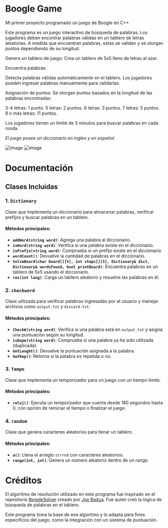 
# Boogle Game

Mi primer proyecto programado un juego de Boogle en C++

Este programa es un juego interactivo de búsqueda de palabras. Los jugadores deben encontrar palabras válidas en un tablero de letras aleatorias. A medida que encuentran palabras, estas se validan y se otorgan puntos dependiendo de su longitud.

Genera un tablero de juego: Crea un tablero de 5x5 lleno de letras al azar.

Encuentra palabras:

Detecta palabras válidas automáticamente en el tablero.
Los jugadores pueden ingresar palabras manualmente para validarlas.

Asignación de puntos: Se otorgan puntos basados en la longitud de las palabras encontradas:

3-4 letras: 1 punto.
5 letras: 2 puntos.
6 letras: 3 puntos.
7 letras: 5 puntos.
8 o más letras: 11 puntos.

Los jugadores tienen un límite de 3 minutos para buscar palabras en cada ronda.

*El juego posee un diccionario en ingles y en español*

![image](https://github.com/user-attachments/assets/09468a64-934c-4e26-9cbd-735c74449410)
![image](https://github.com/user-attachments/assets/533e7f9a-4c5a-49d3-98be-b9040444fe01)


# Documentación

## Clases Incluidas

### 1. `Dictionary`
Clase que implementa un diccionario para almacenar palabras, verificar prefijos y buscar palabras en un tablero.

#### Métodos principales:
- **`addWord(string word)`**: Agrega una palabra al diccionario.
- **`isWord(string word)`**: Verifica si una palabra existe en el diccionario.
- **`isPrefix(string word)`**: Comprueba si un prefijo existe en el diccionario.
- **`wordCount()`**: Devuelve la cantidad de palabras en el diccionario.
- **`SolveBoard(char board[][5], int steps[][5], Dictionary& dict, Dictionary& wordsFound, bool printBoard)`**: Encuentra palabras en un tablero de 5x5 usando el diccionario.
- **`res(int lang)`**: Carga un tablero aleatorio y resuelve las palabras en él.

### 2. `checkword`
Clase utilizada para verificar palabras ingresadas por el usuario y manejar archivos como `output.txt` y `discard.txt`.

#### Métodos principales:
- **`CheckW(string word)`**: Verifica si una palabra está en `output.txt` y asigna una puntuación según su longitud.
- **`isDupe(string word)`**: Comprueba si una palabra ya ha sido utilizada (duplicada).
- **`GetLenght()`**: Devuelve la puntuación asignada a la palabra.
- **`GetRep()`**: Retorna si la palabra es repetida o no.

### 3. `Tempo`
Clase que implementa un temporizador para un juego con un tiempo límite.

#### Métodos principales:
- **`reloj()`**: Ejecuta un temporizador que cuenta desde 180 segundos hasta 0, con opción de reiniciar el tiempo o finalizar el juego.

### 4. `random`
Clase que genera caracteres aleatorios para llenar un tablero.

#### Métodos principales:
- **`a()`**: Llena el arreglo `strrnd` con caracteres aleatorios.
- **`rango(int, int)`**: Genera un número aleatorio dentro de un rango.

# Créditos

El algoritmo de resolución utilizado en este programa fue inspirado en el repositorio [BoggleSolver](https://github.com/joebadua/BoggleSolver) creado por [Joe Badua](https://github.com/joebadua). Fue quien creó la lógica de búsqueda de palabras en el tablero.

Este programa toma la base de ese algoritmo y lo adapta para fines específicos del juego, como la integración con un sistema de puntuación.
